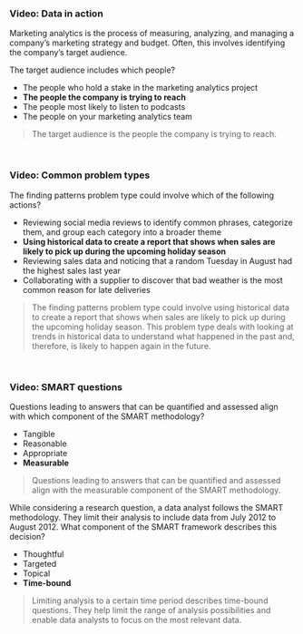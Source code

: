 ### Video: Data in action

Marketing analytics is the process of measuring, analyzing, and managing a company’s marketing strategy and budget. Often, this involves identifying the company’s target audience.

The target audience includes which people?

- The people who hold a stake in the marketing analytics project
- **The people the company is trying to reach**
- The people most likely to listen to podcasts
- The people on your marketing analytics team

> The target audience is the people the company is trying to reach.

&nbsp;

### Video: Common problem types

The finding patterns problem type could involve which of the following actions?

- Reviewing social media reviews to identify common phrases, categorize them, and group each category into a broader theme
- **Using historical data to create a report that shows when sales are likely to pick up during the upcoming holiday season**
- Reviewing sales data and noticing that a random Tuesday in August had the highest sales last year
- Collaborating with a supplier to discover that bad weather is the most common reason for late deliveries

> The finding patterns problem type could involve using historical data to create a report that shows when sales are likely to pick up during the upcoming holiday season. This problem type deals with looking at trends in historical data to understand what happened in the past and, therefore, is likely to happen again in the future.

&nbsp;

### Video: SMART questions

Questions leading to answers that can be quantified and assessed align with which component of the SMART methodology?

- Tangible
- Reasonable
- Appropriate
- **Measurable**

> Questions leading to answers that can be quantified and assessed align with the measurable component of the SMART methodology.

While considering a research question, a data analyst follows the SMART methodology. They limit their analysis to include data from July 2012 to August 2012. What component of the SMART framework describes this decision?

- Thoughtful
- Targeted
- Topical
- **Time-bound**

> Limiting analysis to a certain time period describes time-bound questions. They help limit the range of analysis possibilities and enable data analysts to focus on the most relevant data.
